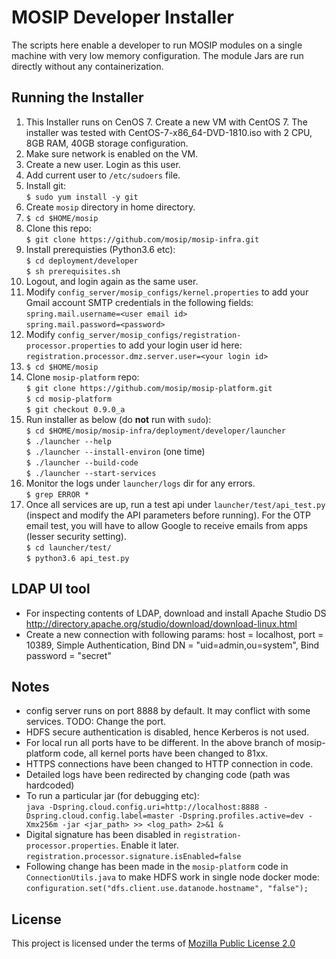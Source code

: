 # MOSIP Developer Installer

The scripts here enable a developer to run MOSIP modules on a single machine with very low memory configuration.  The module Jars are run directly without any containerization.  

## Running the Installer

1. This Installer runs on CenOS 7. Create a new VM with CentOS 7. The installer was tested with CentOS-7-x86_64-DVD-1810.iso with 2 CPU, 8GB RAM, 40GB storage configuration.
1. Make sure network is enabled on the VM.
1. Create a new user. Login as this user.
1. Add current user to `/etc/sudoers` file.     
1. Install git:  
`$ sudo yum install -y git`
1. Create `mosip` directory in home directory.
1. `$ cd $HOME/mosip`
1. Clone this repo:    
`$ git clone https://github.com/mosip/mosip-infra.git`  
1. Install prerequisties (Python3.6 etc):  
`$ cd deployment/developer`  
`$ sh prerequisites.sh`  
1. Logout, and login again as the same user.
1. Modify `config_server/mosip_configs/kernel.properties` to add your Gmail account SMTP credentials in the following fields:    
`spring.mail.username=<user email id>`   
 `spring.mail.password=<password>`
1. Modify `config_server/mosip_configs/registration-processor.properties` to add your login user id here:
`registration.processor.dmz.server.user=<your login id>`
1. `$ cd $HOME/mosip` 
1. Clone `mosip-platform` repo:  
`$ git clone https://github.com/mosip/mosip-platform.git`    
`$ cd mosip-platform`  
`$ git checkout 0.9.0_a`  
1. Run installer as below (do **not** run with `sudo`):  
`$ cd $HOME/mosip/mosip-infra/deployment/developer/launcher`  
`$ ./launcher --help`  
`$ ./launcher --install-environ` (one time)  
`$ ./launcher --build-code`  
`$ ./launcher --start-services`  
1. Monitor the logs under `launcher/logs` dir for any errors.  
`$ grep ERROR *`
1. Once all services are up, run a test api under `launcher/test/api_test.py` (inspect and modify the API parameters before running). For the OTP email test, you will have to allow Google to receive emails from apps (lesser security setting).  
`$ cd launcher/test/`  
`$ python3.6 api_test.py`  

## LDAP UI tool
- For inspecting contents of LDAP, download and install Apache Studio DS
http://directory.apache.org/studio/download/download-linux.html
- Create a new connection with following params: host = localhost, port = 10389, Simple Authentication, Bind DN = "uid=admin,ou=system", Bind password = "secret"

## Notes
* config server runs on port 8888 by default.  It may conflict with some services. TODO: Change the port.
* HDFS secure authentication is disabled, hence Kerberos is not used. 
* For local run all ports have to be different. In the above branch of mosip-platform code, all kernel ports have been changed to 81xx.
* HTTPS connections have been changed to HTTP connection in code.
* Detailed logs have been redirected by changing code (path was hardcoded)
* To run a particular jar (for debugging etc):  
`java -Dspring.cloud.config.uri=http://localhost:8888 -Dspring.cloud.config.label=master -Dspring.profiles.active=dev -Xmx256m -jar <jar_path> >> <log_path> 2>&1 &`
* Digital signature has been disabled in `registration-processor.properties`.  Enable it later.  
`registration.processor.signature.isEnabled=false` 
* Following change has been made in the `mosip-platform` code in `ConnectionUtils.java` to make HDFS work in single node docker mode:  
`configuration.set("dfs.client.use.datanode.hostname", "false");`

## License
This project is licensed under the terms of [Mozilla Public License 2.0](https://github.com/mosip/mosip-infra/blob/master/LICENSE)

